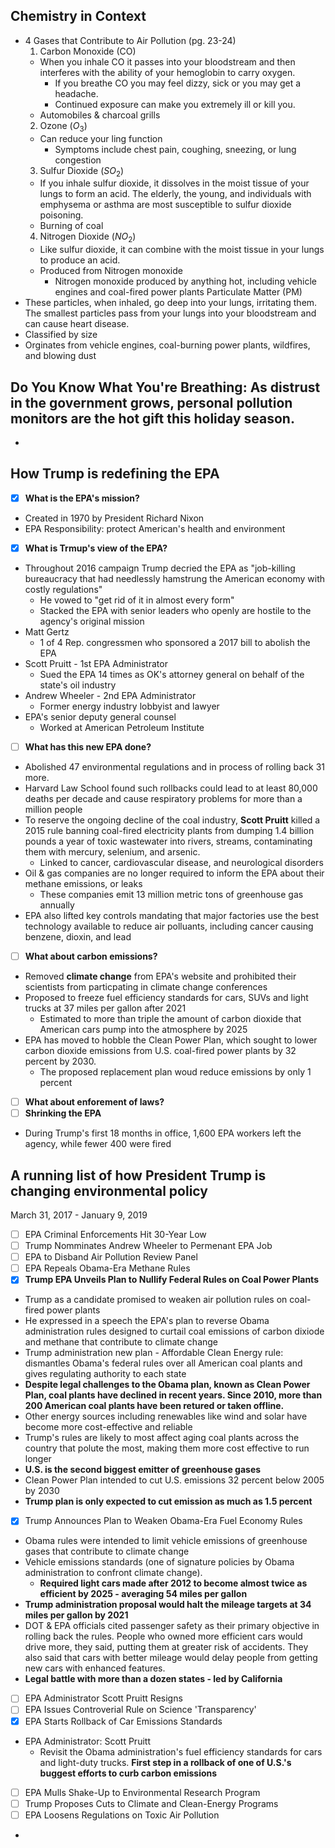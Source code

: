 ## **Chemistry in Context**
- 4 Gases that Contribute to Air Pollution (pg. 23-24)
  1. Carbon Monoxide (CO)
  - When you inhale CO it passes into your bloodstream and then interferes with the ability of your hemoglobin to carry oxygen.
    - If you breathe CO you may feel dizzy, sick or you may get a headache.
    - Continued exposure can make you extremely ill or kill you.
  - Automobiles & charcoal grills
  2. Ozone ($O_3$)
  - Can reduce your ling function
    - Symptoms include chest pain, coughing, sneezing, or lung congestion
  3. Sulfur Dioxide ($SO_2$)
  - If you inhale sulfur dioxide, it dissolves in the moist tissue of your lungs to form an acid. The elderly, the young, and individuals with emphysema or asthma are most susceptible to sulfur dioxide poisoning.
  - Burning of coal
  4. Nitrogen Dioxide ($NO_2$)
  - Like sulfur dioxide, it can combine with the moist tissue in your lungs to produce an acid.
  - Produced from Nitrogen monoxide
    - Nitrogen monoxide produced by anything hot, including vehicle engines and coal-fired power plants
Particulate Matter (PM)
- These particles, when inhaled, go deep into your lungs, irritating them. The smallest particles pass from your lungs into your bloodstream and can cause heart disease.
- Classified by size
- Orginates from vehicle engines, coal-burning power plants, wildfires, and blowing dust


## **Do You Know What You're Breathing: As distrust in the government grows, personal pollution monitors are the hot gift this holiday season.**
- 
## **How Trump is redefining the EPA**
- [X] **What is the EPA's mission?**
- Created in 1970 by President Richard Nixon
- EPA Responsibility: protect American's health and environment
- [X] **What is Trmup's view of the EPA?**
- Throughout 2016 campaign Trump decried the EPA as "job-killing bureaucracy that had needlessly hamstrung the American economy with costly regulations"
  - He vowed to "get rid of it in almost every form"
  - Stacked the EPA with senior leaders who openly are hostile to the agency's original mission
- Matt Gertz
  - 1 of 4 Rep. congressmen who sponsored a 2017 bill to abolish the EPA
- Scott Pruitt - 1st EPA Administrator
  - Sued the EPA 14 times as OK's attorney general on behalf of the state's oil industry
- Andrew Wheeler - 2nd EPA Administrator
  - Former energy industry lobbyist and lawyer
- EPA's senior deputy general counsel
  - Worked at American Petroleum Institute
- [ ] **What has this new EPA done?**
- Abolished 47 environmental regulations and in process of rolling back 31 more.
- Harvard Law School found such rollbacks could lead to at least 80,000 deaths per decade and cause respiratory problems for more than a million people
- To reserve the ongoing decline of the coal industry, **Scott Pruitt** killed a 2015 rule banning coal-fired electricity plants from dumping 1.4 billion pounds a year of toxic wastewater into rivers, streams, contaminating them with mercury, selenium, and arsenic.
  - Linked to cancer, cardiovascular disease, and neurological disorders
- Oil & gas companies are no longer required to inform the EPA about their methane emissions, or leaks
  - These companies emit 13 million metric tons of greenhouse gas annually
- EPA also lifted key controls mandating that major factories use the best technology available to reduce air polluants, including cancer causing benzene, dioxin, and lead
- [ ] **What about carbon emissions?**
- Removed **climate change** from EPA's website and  prohibited their scientists from particpating in climate change conferences
- Proposed to freeze fuel efficiency standards for cars, SUVs and light trucks at 37 miles per gallon after 2021
  - Estimated to more than triple the amount of carbon dioxide that American cars pump into the atmosphere by 2025
- EPA has moved to hobble the Clean Power Plan, which sought to lower carbon dioxide emissions from U.S. coal-fired power plants by 32 percent by 2030.
  - The proposed replacement plan woud reduce emissions by only 1 percent
- [ ] **What about enforement of laws?**
- [ ] **Shrinking the EPA**
- During Trump's first 18 months in office, 1,600 EPA workers left the agency, while fewer 400 were fired
## **A running list of how President Trump is changing environmental policy**
March 31, 2017 - January 9, 2019

- [ ] EPA Criminal Enforcements Hit 30-Year Low
- [ ] Trump Nomminates Andrew Wheeler to Permenant EPA Job
- [ ] EPA to Disband Air Pollution Review Panel
- [ ] EPA Repeals Obama-Era Methane Rules
- [X] **Trump EPA Unveils Plan to Nullify Federal Rules on Coal Power Plants**
- Trump as a candidate promised to weaken air pollution rules on coal-fired power plants
- He expressed in a speech the EPA's plan to reverse Obama administration rules designed to curtail coal emissions of carbon dixiode and methane that contribute to climate change
- Trump administration new plan - Affordable Clean Energy rule: dismantles Obama's federal rules over all American coal plants and gives regulating authority to each state
- **Despite legal challenges to the Obama plan, known as Clean Power Plan, coal plants have declined in recent years. Since 2010, more than 200 American coal plants have been retured or taken offline.**
- Other energy sources including renewables like wind and solar have become more cost-effective and reliable
- Trump's rules are likely to most affect aging coal plants across the country that polute the most, making them more cost effective to run longer
- **U.S. is the second biggest emitter of greenhouse gases**
- Clean Power Plan intended to cut U.S. emissions 32 percent below 2005 by 2030
- **Trump plan is only expected to cut emission as much as 1.5 percent**
- [X] Trump Announces Plan to Weaken Obama-Era Fuel Economy Rules
- Obama rules were intended to limit vehicle emissions of greenhouse gases that contribute to climate change
- Vehicle emissions standards (one of signature policies by Obama administration to confront climate change).
  - **Required light cars made after 2012 to become almost twice as efficient by 2025 - averaging 54 miles per gallon**
- **Trump administration proposal would halt the mileage targets at 34 miles per gallon by 2021**
- DOT & EPA officials cited passenger safety as their primary objective in rolling back the rules. People who owned more efficient cars would drive more, they said, putting them at greater risk of accidents. They also said that cars with better mileage would delay people from getting new cars with enhanced features.
- **Legal battle with more than a dozen states - led by California**
- [ ] EPA Administrator Scott Pruitt Resigns
- [ ] EPA Issues Controverial Rule on Science 'Transparency'
- [X] EPA Starts Rollback of Car Emissions Standards
- EPA Administrator: Scott Pruitt
  - Revisit the Obama administration's fuel efficiency standards for cars and light-duty trucks. **First step in a rollback of one of U.S.'s buggest efforts to curb carbon emissions**
- [ ] EPA Mulls Shake-Up to Environmental Research Program
- [ ] Trump Proposes Cuts to Climate and Clean-Energy Programs
- [ ] EPA Loosens Regulations on Toxic Air Pollution
- 